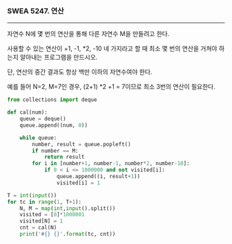 ### SWEA 5247. 연산

---

자연수 N에 몇 번의 연산을 통해 다른 자연수 M을 만들려고 한다.

사용할 수 있는 연산이 +1, -1, *2, -10 네 가지라고 할 때 최소 몇 번의 연산을 거쳐야 하는지 알아내는 프로그램을 만드시오.

단, 연산의 중간 결과도 항상 백만 이하의 자연수여야 한다.

예를 들어 N=2, M=7인 경우, (2+1) *2 +1 = 7이므로 최소 3번의 연산이 필요한다.

```python
from collections import deque

def cal(num):
    queue = deque()
    queue.append((num, 0))

    while queue:
        number, result = queue.popleft()
        if number == M:
            return result
        for i in [number+1, number-1, number*2, number-10]:
            if 0 < i <= 1000000 and not visited[i]:
                queue.append((i, result+1))
                visited[i] = 1

T = int(input())
for tc in range(1, T+1):
    N, M = map(int,input().split())
    visited = [0]*1000001
    visited[N] = 1
    cnt = cal(N)
    print('#{} {}'.format(tc, cnt))
```

